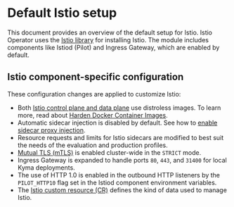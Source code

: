 # Default Istio setup

This document provides an overview of the default setup for Istio. Istio Operator uses the [Istio library](https://github.com/istio/istio/tree/master/operator) for installing Istio. The module includes components like Istiod (Pilot) and Ingress Gateway, which are enabled by default.


## Istio component-specific configuration

These configuration changes are applied to customize Istio:

- Both [Istio control plane and data plane](https://istio.io/latest/docs/ops/deployment/architecture/) use distroless images. To learn more, read about [Harden Docker Container Images](https://istio.io/latest/docs/ops/configuration/security/harden-docker-images/).
- Automatic sidecar injection is disabled by default. See how to [enable sidecar proxy injection](./01-50-enable-sidecar-injection.md).
- Resource requests and limits for Istio sidecars are modified to best suit the needs of the evaluation and production profiles.
- [Mutual TLS (mTLS)](https://istio.io/docs/concepts/security/#mutual-tls-authentication) is enabled cluster-wide in the `STRICT` mode.
- Ingress Gateway is expanded to handle ports `80`, `443`, and `31400` for local Kyma deployments.
- The use of HTTP 1.0 is enabled in the outbound HTTP listeners by the `PILOT_HTTP10` flag set in the Istiod component environment variables.
- The [Istio custom resource (CR)](./01-20-istio-custom-resource.md) defines the kind of data used to manage Istio.